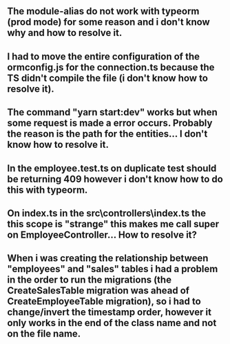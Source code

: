 ## The module-alias do not work with typeorm (prod mode) for some reason and i don't know why and how to resolve it.
## I had to move the entire configuration of the ormconfig.js for the connection.ts because the TS didn't compile the file (i don't know how to resolve it).
## The command "yarn start:dev" works but when some request is made a error occurs. Probably the reason is the path for the entities... I don't know how to resolve it.
## In the employee.test.ts on duplicate test should be returning 409 however i don't know how to do this with typeorm.
## On index.ts in the src\controllers\index.ts the this scope is "strange" this makes me call super on EmployeeController... How to resolve it?
## When i was creating the relationship between "employees" and "sales" tables i had a problem in the order to run the migrations (the CreateSalesTable migration was ahead of CreateEmployeeTable migration), so i had to change/invert the timestamp order, however it only works in the end of the class name and not on the file name.